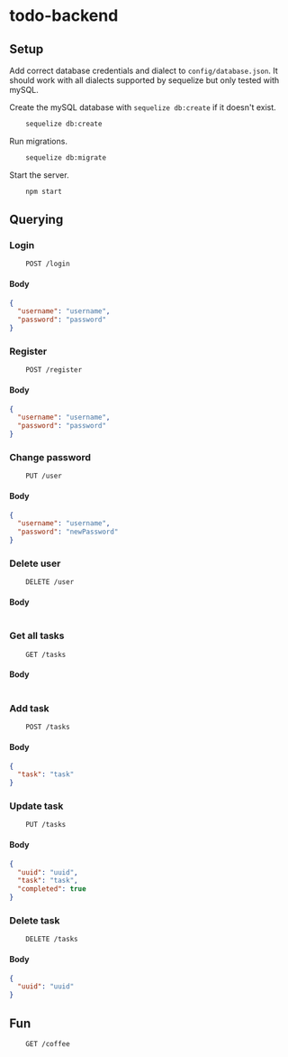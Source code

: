 # todo-backend

## Setup

Add correct database credentials and dialect to `config/database.json`.
It should work with all dialects supported by sequelize but only tested with mySQL.

Create the mySQL database with `sequelize db:create` if it doesn't exist.

```bash
    sequelize db:create
```

Run migrations.

```bash
    sequelize db:migrate
```

Start the server.

```bash
    npm start
```

## Querying

### Login

```
    POST /login
```

#### Body

```json
{
  "username": "username",
  "password": "password"
}
```

### Register

```
    POST /register
```

#### Body

```json
{
  "username": "username",
  "password": "password"
}
```

### Change password

```
    PUT /user
```

#### Body

```json
{
  "username": "username",
  "password": "newPassword"
}
```

### Delete user

```
    DELETE /user
```

#### Body

```json
```

### Get all tasks

```
    GET /tasks
```

#### Body

```json
```

### Add task

```
    POST /tasks
```

#### Body

```json
{
  "task": "task"
}
```

### Update task

```
    PUT /tasks
```

#### Body

```json
{
  "uuid": "uuid",
  "task": "task",
  "completed": true
}
```

### Delete task

```
    DELETE /tasks
```

#### Body

```json
{
  "uuid": "uuid"
}
```

## Fun

```
    GET /coffee
```
